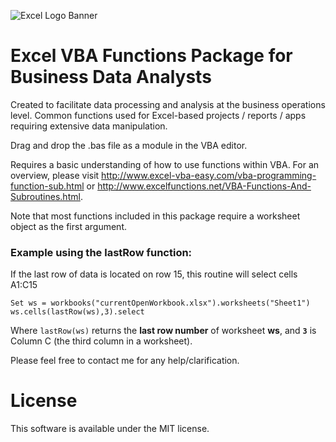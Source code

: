 ![Excel Logo Banner](https://www.versionmuseum.com/images/applications/microsoft-excel/microsoft-excel%5E2016%5Eexcel-logo-new.png)

Excel VBA Functions Package for Business Data Analysts
===
Created to facilitate data processing and analysis at the business operations level. Common functions used for Excel-based projects / reports / apps requiring extensive data manipulation. 

Drag and drop the .bas file as a module in the VBA editor.

Requires a basic understanding of how to use functions within VBA. For an overview, please visit http://www.excel-vba-easy.com/vba-programming-function-sub.html or http://www.excelfunctions.net/VBA-Functions-And-Subroutines.html.

Note that most functions included in this package require a worksheet object as the first argument.

### Example using the lastRow function: ###

If the last row of data is located on row 15, this routine will select cells A1:C15
```vba
Set ws = workbooks("currentOpenWorkbook.xlsx").worksheets("Sheet1")
ws.cells(lastRow(ws),3).select
```
Where `lastRow(ws)` returns the **last row number** of worksheet **ws**, and **`3`** is Column C (the third column in a worksheet).

Please feel free to contact me for any help/clarification.

# License #

This software is available under the MIT license.
